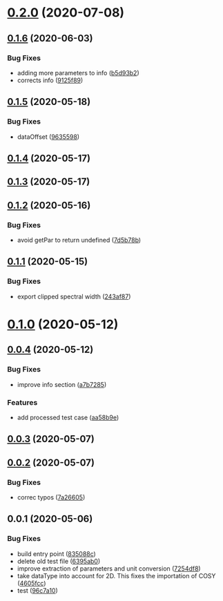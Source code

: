 # [0.2.0](https://github.com/cheminfo/jeolconverter/compare/v0.1.6...v0.2.0) (2020-07-08)



## [0.1.6](https://github.com/cheminfo/jeolconverter/compare/v0.1.5...v0.1.6) (2020-06-03)


### Bug Fixes

* adding more parameters to info ([b5d93b2](https://github.com/cheminfo/jeolconverter/commit/b5d93b252b74851acd5115652d5a007f894c566f))
* corrects info ([9125f89](https://github.com/cheminfo/jeolconverter/commit/9125f89133742fcb8ad7bdfa089fd9cad3b7cb89))



## [0.1.5](https://github.com/cheminfo/jeolconverter/compare/v0.1.4...v0.1.5) (2020-05-18)


### Bug Fixes

* dataOffset ([9635598](https://github.com/cheminfo/jeolconverter/commit/9635598d04ea9aa4d7ef246a7c483e5c65947e73))



## [0.1.4](https://github.com/cheminfo/jeolconverter/compare/v0.1.3...v0.1.4) (2020-05-17)



## [0.1.3](https://github.com/cheminfo/jeolconverter/compare/v0.1.2...v0.1.3) (2020-05-17)



## [0.1.2](https://github.com/cheminfo/jeolconverter/compare/v0.1.1...v0.1.2) (2020-05-16)


### Bug Fixes

* avoid getPar to return undefined ([7d5b78b](https://github.com/cheminfo/jeolconverter/commit/7d5b78b3d71d3f3ead93a12a9236cba2d5e09b3e))



## [0.1.1](https://github.com/cheminfo/jeolconverter/compare/v0.1.0...v0.1.1) (2020-05-15)


### Bug Fixes

* export clipped spectral width ([243af87](https://github.com/cheminfo/jeolconverter/commit/243af877e50cdf933dfd0f1ab014cca0645fb27b))



# [0.1.0](https://github.com/cheminfo/jeolconverter/compare/v0.0.4...v0.1.0) (2020-05-12)



## [0.0.4](https://github.com/cheminfo/jeolconverter/compare/v0.0.3...v0.0.4) (2020-05-12)


### Bug Fixes

* improve info section ([a7b7285](https://github.com/cheminfo/jeolconverter/commit/a7b72858c18e89bfd02353fc0d493a657e4a05d5))


### Features

* add processed test case ([aa58b9e](https://github.com/cheminfo/jeolconverter/commit/aa58b9ebbca8eb68c9d5371b3ab2aef47d23321b))



## [0.0.3](https://github.com/cheminfo/jeolconverter/compare/v0.0.2...v0.0.3) (2020-05-07)



## [0.0.2](https://github.com/cheminfo/jeolconverter/compare/v0.0.1...v0.0.2) (2020-05-07)


### Bug Fixes

* correc typos ([7a26605](https://github.com/cheminfo/jeolconverter/commit/7a26605525dd2febc2752ae78a575cdc894109e2))



## 0.0.1 (2020-05-06)


### Bug Fixes

* build entry point ([835088c](https://github.com/cheminfo/jeolconverter/commit/835088c85233d283ced24625ae300aacb9ad5115))
* delete old test file ([6395ab0](https://github.com/cheminfo/jeolconverter/commit/6395ab0ad7f4aa3e86edf036451efc94270ea080))
* improve extraction of parameters and unit conversion ([7254df8](https://github.com/cheminfo/jeolconverter/commit/7254df81fe0c8eeed6474b02fafdec0b27c6d023))
* take dataType into account for 2D. This fixes the importation of COSY ([4605fcc](https://github.com/cheminfo/jeolconverter/commit/4605fccae589788c465f2da8293747966722ffe6))
* test ([96c7a10](https://github.com/cheminfo/jeolconverter/commit/96c7a105173ce55d89a089a7eba45db55104e990))



